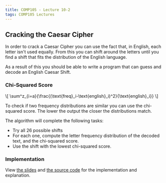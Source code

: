 ```yaml
---
title: COMP105 - Lecture 10-2
tags: COMP105 Lectures
---
```

## Cracking the Caesar Cipher
In order to crack a Caesar Cipher you can use the fact that, in English, each letter isn't used equally. From this you can shift around the letters until you find a shift that fits the distribution of the English language.

As a result of this you should be able to write a program that can guess and decode an English Caesar Shift.

### Chi-Squared Score

&#92;[
\sum^z&#95;&#123;i=a}{\frac{(\text{freq}_i-\text{english}_i)^2}{\text{english}_i}}
&#92;]

To check if two frequency distributions are similar you can use the chi-squared score. The lower the output the closer the distributions match.

The algorithm will complete the following tasks:

* Try all 26 possible shifts
* For each one, compute the letter frequency distribution of the decoded text, and the chi-squared score.
* Use the shift with the lowest chi-squared score.

### Implementation
View [the slides]({{site.baseurl}}/assets/comp105/lectures/2020-11-02-2.pdf) and [the source code]({{site.baseurl}}/assets/comp105/lectures/2020-11-02.hs) for the implementation and explanation. 
